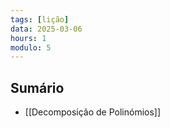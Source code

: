 ```yaml
---
tags: [lição]
data: 2025-03-06
hours: 1
modulo: 5
---
```


## Sumário
- [[Decomposição de Polinómios]]